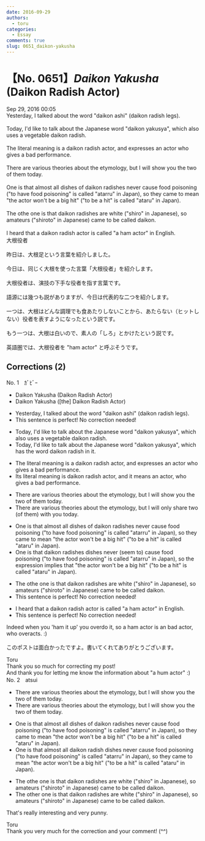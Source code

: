```yaml
---
date: 2016-09-29
authors:
  - toru
categories:
  - Essay
comments: true
slug: 0651_daikon-yakusha
---
```


# 【No. 0651】<strong><em>Daikon Yakusha</strong></em> (Daikon Radish Actor)
<div class="date">Sep 29, 2016 00:05</div>
<div id="post"><div id="body_show_ori">
Yesterday, I talked about the word "daikon ashi" (daikon radish legs).<br/><br/>Today, I'd like to talk about the Japanese word "daikon yakusya", which also uses a vegetable daikon radish.<br/><br/>The literal meaning is a daikon radish actor, and expresses an actor who gives a bad performance.<br/><br/>There are various theories about the etymology, but I will show you the two of them today.<br/><br/>One is that almost all dishes of daikon radishes never cause food poisoning ("to have food poisoning" is called "atarru" in Japan), so they came to mean "the actor won't be a big hit" ("to be a hit" is called "ataru" in Japan).<br/><br/>The othe one is that daikon radishes are white ("shiro" in Japanese), so amateurs ("shiroto" in Japanese) came to be called daikon.<br/><br/>I heard that a daikon radish actor is called "a ham actor" in English.
</div></div>

<!-- more -->

<div id="post_ja"><div id="body_show_mo">
大根役者<br/><br/>昨日は、大根足という言葉を紹介しました。<br/><br/>今日は、同じく大根を使った言葉「大根役者」を紹介します。<br/><br/>大根役者は、演技の下手な役者を指す言葉です。<br/><br/>語源には幾つも説がありますが、今日は代表的な二つを紹介します。<br/><br/>一つは、大根はどんな調理でも食あたりしないことから、あたらない（ヒットしない）役者を表すようになったという説です。<br/><br/>もう一つは、大根は白いので、素人の「しろ」とかけたという説です。<br/><br/>英語圏では、大根役者を "ham actor" と呼ぶそうです。
</div></div>

## Corrections (2)
<div id="block"><div class="first_name"> No. 1　<span class="just_name">ｶﾞﾋﾞｰ</span></div><div id="block2">
<ul class="correction_field">
<li class="incorrect">Daikon Yakusha (Daikon Radish Actor)</li>
<li class="corrected correct">
Daikon Yakusha ([the] Daikon Radish Actor)
</li>
</ul>
<ul class="correction_field">
<li class="incorrect">Yesterday, I talked about the word "daikon ashi" (daikon radish legs).</li>
<li class="corrected perfect">This sentence is perfect! No correction needed!</li>
</ul>
<ul class="correction_field">
<li class="incorrect">Today, I'd like to talk about the Japanese word "daikon yakusya", which also uses a vegetable daikon radish.</li>
<li class="corrected correct">
Today, I'd like to talk about the Japanese word "daikon yakusya", which has the word daikon radish in it.
</li>
</ul>
<ul class="correction_field">
<li class="incorrect">The literal meaning is a daikon radish actor, and expresses an actor who gives a bad performance.</li>
<li class="corrected correct">
Its literal meaning is daikon radish actor, and it means an actor, who gives a bad performance.
</li>
</ul>
<ul class="correction_field">
<li class="incorrect">There are various theories about the etymology, but I will show you the two of them today.</li>
<li class="corrected correct">
There are various theories about the etymology, but I will only share two (of them) with you today.
</li>
</ul>
<ul class="correction_field">
<li class="incorrect">One is that almost all dishes of daikon radishes never cause food poisoning ("to have food poisoning" is called "atarru" in Japan), so they came to mean "the actor won't be a big hit" ("to be a hit" is called "ataru" in Japan).</li>
<li class="corrected correct">
One is that daikon radishes <span class="f_blue">dishes </span>never <span class="f_blue">(seem to)</span> cause food poisoning ("to have food poisoning" is called "atarru" in Japan), so the expression implies that "the actor won't be a big hit" ("to be a hit" is called "ataru" in Japan).
</li>
</ul>
<ul class="correction_field">
<li class="incorrect">The othe one is that daikon radishes are white ("shiro" in Japanese), so amateurs ("shiroto" in Japanese) came to be called daikon.</li>
<li class="corrected perfect">This sentence is perfect! No correction needed!</li>
</ul>
<ul class="correction_field">
<li class="incorrect">I heard that a daikon radish actor is called "a ham actor" in English.</li>
<li class="corrected perfect">This sentence is perfect! No correction needed!</li>
</ul>
<p class="comment_small">
 Indeed when you 'ham it up' you overdo it, so a ham actor is an bad actor, who overacts. :)
 <br/>
 <br/>
 このポストは面白かったですよ。書いてくれてありがとうございます。
</p>

</div><div class="name"><span class="just_name">Toru</span><br>
Thank you so much for correcting my post!<br/>And thank you for letting me know the information about "a hum actor" :)
</div>
</div>
<div id="block"><div class="first_name"> No. 2　<span class="just_name">atsui</span></div><div id="block2">
<ul class="correction_field">
<li class="incorrect">There are various theories about the etymology, but I will show you the two of them today.</li>
<li class="corrected correct">
There are various theories about the etymology, but I will show you <span class="sline"><span class="f_red">the </span></span>two of them today.
</li>
</ul>
<ul class="correction_field">
<li class="incorrect">One is that almost all dishes of daikon radishes never cause food poisoning ("to have food poisoning" is called "atarru" in Japan), so they came to mean "the actor won't be a big hit" ("to be a hit" is called "ataru" in Japan).</li>
<li class="corrected correct">
One is that almost all<span class="f_blue"> daikon radish dishes</span> never cause food poisoning ("to have food poisoning" is called "atarru" in Japan), so they came to mean "the actor won't be a big hit" ("to be a hit" is called "ataru" in Japan).
</li>
</ul>
<ul class="correction_field">
<li class="incorrect">The othe one is that daikon radishes are white ("shiro" in Japanese), so amateurs ("shiroto" in Japanese) came to be called daikon.</li>
<li class="corrected correct">
The <span class="f_blue">other</span> one is that daikon radishes are white ("shiro" in Japanese), so amateurs ("shiroto" in Japanese) came to be called daikon.
</li>
</ul>
<p class="comment_small">
 That's really interesting and very punny.
</p>

</div><div class="name"><span class="just_name">Toru</span><br>
Thank you very much for the correction and your comment! (^^)
</div>
</div>
